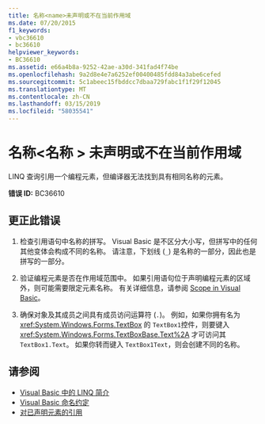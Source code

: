 ```yaml
---
title: 名称<name>未声明或不在当前作用域
ms.date: 07/20/2015
f1_keywords:
- vbc36610
- bc36610
helpviewer_keywords:
- BC36610
ms.assetid: e66a4b8a-9252-42ae-a30d-341fad4f74be
ms.openlocfilehash: 9a2d8e4e7a6252ef00400485fdd84a3abe6cefed
ms.sourcegitcommit: 5c1abeec15fbddcc7dbaa729fabc1f1f29f12045
ms.translationtype: MT
ms.contentlocale: zh-CN
ms.lasthandoff: 03/15/2019
ms.locfileid: "58035541"
---
```

# <a name="name-name-is-either-not-declared-or-not-in-the-current-scope"></a>名称\<名称 > 未声明或不在当前作用域
LINQ 查询引用一个编程元素，但编译器无法找到具有相同名称的元素。  
  
 **错误 ID:** BC36610  
  
## <a name="to-correct-this-error"></a>更正此错误  
  
1.  检查引用语句中名称的拼写。 Visual Basic 是不区分大小写，但拼写中的任何其他变体会构成不同的名称。 请注意，下划线 (`_`) 是名称的一部分，因此也是拼写的一部分。  
  
2.  验证编程元素是否在作用域范围中。 如果引用语句位于声明编程元素的区域外，则可能需要限定元素名称。 有关详细信息，请参阅 [Scope in Visual Basic](../../visual-basic/programming-guide/language-features/declared-elements/scope.md)。  
  
3.  确保对象及其成员之间具有成员访问运算符 (`.`)。 例如，如果你拥有名为 <xref:System.Windows.Forms.TextBox> 的 `TextBox1`控件，则要键入 <xref:System.Windows.Forms.TextBoxBase.Text%2A> 才可访问其 `TextBox1.Text`。 如果你转而键入 `TextBox1Text`，则会创建不同的名称。  
  
## <a name="see-also"></a>请参阅

- [Visual Basic 中的 LINQ 简介](../../visual-basic/programming-guide/language-features/linq/introduction-to-linq.md)
- [Visual Basic 命名约定](../../visual-basic/programming-guide/program-structure/naming-conventions.md)
- [对已声明元素的引用](../../visual-basic/programming-guide/language-features/declared-elements/references-to-declared-elements.md)
